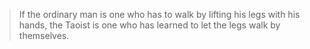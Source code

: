 >If the ordinary man is one who has to walk by lifting his legs with his hands, the Taoist is one who has learned to let the legs walk by themselves.